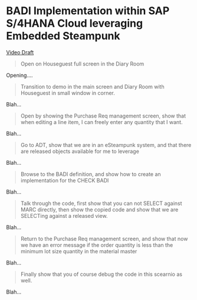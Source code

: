 # BADI Implementation within SAP S/4HANA Cloud leveraging Embedded Steampunk 

[Video Draft](https://sap.sharepoint.com/sites/100499/advocates/Shared%20Documents/Forms/AllItems.aspx?id=%2Fsites%2F100499%2Fadvocates%2FShared%20Documents%2F203%2DProjects%2FTechEd%202021%2FKeynote%20Videos%2FDeveloper%20Keynote%20%2D%20ABAP%20eSteampunk%20BAdI%20%2D%20Rough%20Demo%2Emp4&parent=%2Fsites%2F100499%2Fadvocates%2FShared%20Documents%2F203%2DProjects%2FTechEd%202021%2FKeynote%20Videos)

> Open on Houseguest full screen in the Diary Room

Opening....

> Transition to demo in the main screen and Diary Room with Houseguest in small window in corner. 

Blah...

> Open by showing the Purchase Req management screen, show that when editing a line item, I can freely enter any quantity that I want.

Blah...

> Go to ADT, show that we are in an eSteampunk system, and that there are released objects available for me to leverage

Blah...

> Browse to the BADI definition, and show how to create an implementation for the CHECK BADI

Blah...

> Talk through the code, first show that you can not SELECT against MARC directly, then show the copied code and show that we are SELECTing against a released view.

Blah...

> Return to the Purchase Req management screen, and show that now we have an error message if the order quantity is less than the minimum lot size quantity in the material master

Blah...

> Finally show that you of course debug the code in this scearnio as well.

Blah...



